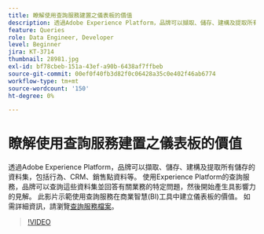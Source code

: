 ```yaml
---
title: 瞭解使用查詢服務建置之儀表板的價值
description: 透過Adobe Experience Platform，品牌可以擷取、儲存、建構及提取所有儲存的資料集&amp；mdash；包括行為、CRM、銷售點資料等。 使用Experience Platform的查詢服務，品牌可以查詢這些資料集並回答有關業務的特定問題，然後開始產生具影響力的見解。 此影片示範使用查詢服務在商業智慧(BI)工具中建立儀表板的價值。
feature: Queries
role: Data Engineer, Developer
level: Beginner
jira: KT-3714
thumbnail: 28981.jpg
exl-id: bf78cbeb-151a-43ef-a90b-6438af7ffbeb
source-git-commit: 00ef0f40fb3d82f0c06428a35c0e402f46ab6774
workflow-type: tm+mt
source-wordcount: '150'
ht-degree: 0%

---
```


# 瞭解使用查詢服務建置之儀表板的價值

透過Adobe Experience Platform，品牌可以擷取、儲存、建構及提取所有儲存的資料集，包括行為、CRM、銷售點資料等。 使用Experience Platform的查詢服務，品牌可以查詢這些資料集並回答有關業務的特定問題，然後開始產生具影響力的見解。 此影片示範使用查詢服務在商業智慧(BI)工具中建立儀表板的價值。 如需詳細資訊，請瀏覽[查詢服務檔案](https://experienceleague.adobe.com/docs/experience-platform/query/home.html?lang=zh-Hant)。

>[!VIDEO](https://video.tv.adobe.com/v/28981?learn=on)
